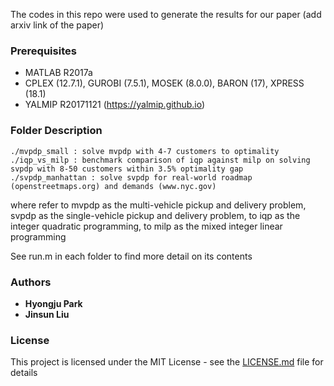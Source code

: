 The codes in this repo were used to generate the results for our paper (add arxiv link of the paper)

### Prerequisites

* MATLAB R2017a
* CPLEX (12.7.1), GUROBI (7.5.1), MOSEK (8.0.0), BARON (17), XPRESS (18.1)
* YALMIP R20171121 (<https://yalmip.github.io>)



### Folder Description

```
./mvpdp_small : solve mvpdp with 4-7 customers to optimality
./iqp_vs_milp : benchmark comparison of iqp against milp on solving svpdp with 8-50 customers within 3.5% optimality gap
./svpdp_manhattan : solve svpdp for real-world roadmap (openstreetmaps.org) and demands (www.nyc.gov) 
```
where refer to mvpdp as the multi-vehicle pickup and delivery problem, svpdp as the single-vehicle pickup and delivery problem, to iqp as the integer quadratic programming, to milp as the mixed integer linear programming

See run.m in each folder to find more detail on its contents

### Authors

* **Hyongju Park** 
* **Jinsun Liu**


### License

This project is licensed under the MIT License - see the [LICENSE.md](LICENSE.md) file for details
